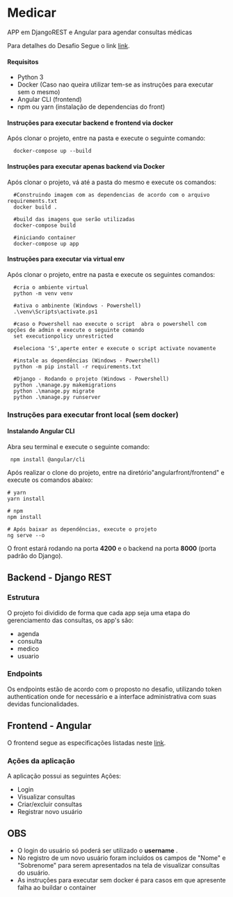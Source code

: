 # Medicar
APP em DjangoREST e Angular para agendar consultas médicas

Para detalhes do Desafio Segue o link [link](https://github.com/Intmed-Software/desafio).

#### Requisitos

 - Python 3 
 - Docker (Caso nao queira utilizar tem-se as instruções para executar sem o mesmo)
 - Angular CLI (frontend)
 - npm ou yarn (instalação de dependencias do front)


#### Instruções para executar backend e frontend via docker 

Após clonar o projeto, entre na pasta e execute o seguinte comando:

	  docker-compose up --build

#### Instruções para executar apenas backend via Docker
Após clonar o projeto, vá até a pasta do mesmo e execute os comandos:

	  #Construindo imagem com as dependencias de acordo com o arquivo requirements.txt
	  docker build .

	  #build das imagens que serão utilizadas
	  docker-compose build

	  #iniciando container
	  docker-compose up app

#### Instruções para executar via virtual env
Após clonar o projeto, entre na pasta  e execute os seguintes comandos:

      #cria o ambiente virtual
      python -m venv venv
	  
	  #ativa o ambinente (Windows - Powershell)
	  .\venv\Scripts\activate.ps1
	  
	  #caso o Powershell nao execute o script  abra o powershell com opções de admin e execute o seguinte comando 
	  set executionpolicy unrestricted

	  #seleciona 'S',aperte enter e execute o script activate novamente
	  
	  #instale as dependências (Windows - Powershell)
	  python -m pip install -r requirements.txt
	  
	  #Django - Rodando o projeto (Windows - Powershell)
	  python .\manage.py makemigrations
	  python .\manage.py migrate
	  python .\manage.py runserver
	   
### Instruções para executar front local (sem docker)

#### Instalando Angular CLI

Abra seu terminal e execute o seguinte comando:

	 npm install @angular/cli
	 

Após realizar o clone do projeto, entre na diretório"angularfront/frontend" e execute os comandos abaixo:

    # yarn
    yarn install
    
    # npm
    npm install
	
	# Após baixar as dependências, execute o projeto
	ng serve --o

O front estará rodando na  porta **4200** e o backend na porta **8000** (porta padrão do Django).

## Backend - Django REST

### Estrutura 
O projeto foi dividido de forma que cada app seja uma etapa do gerenciamento das consultas, os app's são:

- agenda
- consulta
- medico
- usuario

### Endpoints
Os endpoints estão de acordo com o proposto no desafio, utilizando token authentication onde for necessário e a interface administrativa com suas devidas funcionalidades.

## Frontend - Angular


O frontend segue as especificações listadas neste [link](https://github.com/Intmed-Software/desafio/tree/master/frontend).

### Ações da aplicação

A aplicação possui as seguintes Ações:
- Login 
- Visualizar consultas
- Criar/excluir consultas
- Registrar novo usuário

## OBS

- O login do usuário só poderá ser utilizado o **username** .
- No registro de um novo usuário foram incluídos os campos de "Nome" e "Sobrenome" para serem apresentados na tela de visualizar consultas do usuário.
- As instruções para executar sem docker é para casos em que apresente falha ao buildar o container 

